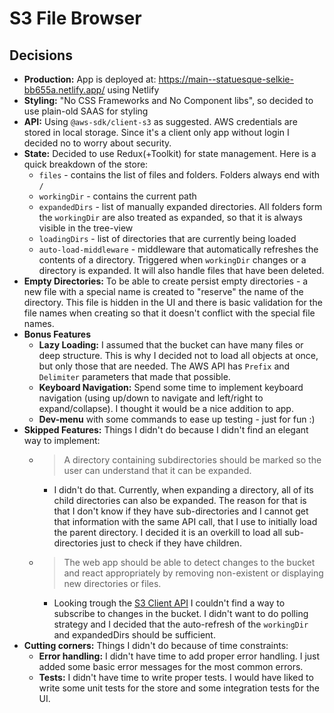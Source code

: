 # S3 File Browser


## Decisions
- **Production:** App is deployed at: https://main--statuesque-selkie-bb655a.netlify.app/ using Netlify
- **Styling:** "No CSS Frameworks and No Component libs", so decided to use plain-old SAAS for styling
- **API:** Using `@aws-sdk/client-s3` as suggested. AWS credentials are stored in local storage. Since it's a client only app without login I decided no to worry about security.
- **State:** Decided to use Redux(+Toolkit) for state management. Here is a quick breakdown of the store:
    - `files` - contains the list of files and folders. Folders always end with `/`
    - `workingDir` - contains the current path
    - `expandedDirs` - list of manually expanded directories. All folders form the `workingDir` are also treated as expanded, so that it is always visible in the tree-view 
    - `loadingDirs` - list of directories that are currently being loaded
    - `auto-load-middleware` - middleware that automatically refreshes the contents of a directory. Triggered when `workingDir` changes or a directory is expanded. It will also handle files that have been deleted.
- **Empty Directories:** To be able to create persist empty directories - a new file with a special name is created to "reserve" the name of the directory. This file is hidden in the UI and there is basic validation for the file names when creating so that it doesn't conflict with the special file names.
- **Bonus Features**
  - **Lazy Loading:** I assumed that the bucket can have many files or deep structure. This is why I decided not to load all objects at once, but only those that are needed. The AWS API has `Prefix` and `Delimiter` parameters that made that possible.
  - **Keyboard Navigation:** Spend some time to implement keyboard navigation (using up/down to navigate and left/right to expand/collapse). I thought it would be a nice addition to app.
  - **Dev-menu** with some commands to ease up testing - just for fun :)
- **Skipped Features:** Things I didn't do because I didn't find an elegant way to implement:
  - >A directory containing subdirectories should be marked so the user can understand that it can be expanded.
    - I didn't do that. Currently, when expanding a directory, all of its child directories can also be expanded. The reason for that is that I don't know if they have sub-directories and I cannot get that information with the same API call, that I use to initially load the parent directory. I decided it is an overkill to load all sub-directories just to check if they have children.
  - >The web app should be able to detect changes to the bucket and react appropriately by removing non-existent or displaying new directories or files.
    - Looking trough the [S3 Client API](https://github.com/aws/aws-sdk-js-v3/tree/main/clients/client-s3) I couldn't find a way to subscribe to changes in the bucket. I didn't want to do polling strategy and I decided that the auto-refresh of the `workingDir` and expandedDirs should be sufficient.
- **Cutting corners:** Things I didn't do because of time constraints:
  - **Error handling:** I didn't have time to add proper error handling. I just added some basic error messages for the most common errors.
  - **Tests:** I didn't have time to write proper tests. I would have liked to write some unit tests for the store and some integration tests for the UI.
